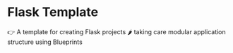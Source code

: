 # Flask Template
:point_right: A template for creating Flask projects :hot_pepper:
 taking care modular application structure using Blueprints
